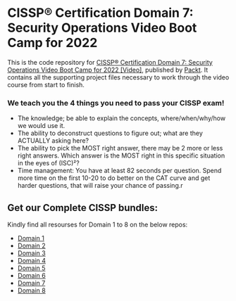 


# CISSP®️ Certification Domain 7: Security Operations Video Boot Camp for 2022
This is the code repository for [CISSP®️ Certification Domain 7: Security Operations Video Boot Camp for 2022 [Video]](https://www.packtpub.com/product/cissp-certification-domain-7-security-operations-video-boot-camp-for-2022/9781838647353?_ga=2.40495906.1821478721.1660805166-1836380341.1660805166), published by [Packt](https://www.packtpub.com/?utm_source=github). It contains all the supporting project files necessary to work through the video course from start to finish.

### We teach you the 4 things you need to pass your CISSP exam!

- The knowledge; be able to explain the concepts, where/when/why/how we would use it.
- The ability to deconstruct questions to figure out; what are they ACTUALLY asking here?
- The ability to pick the MOST right answer, there may be 2 more or less right answers.
Which answer is the MOST right in this specific situation in the eyes of (ISC)²?
- Time management: You have at least 82 seconds per question.
Spend more time on the first 10-20 to do better on the CAT curve and get harder questions, that will raise your chance of passing.r

## Get our Complete CISSP bundles:
Kindly find all resourses for Domain 1 to 8 on the below repos:
- [Domain 1](https://github.com/bagcheap/CISSP-Certification-Domain-1-Security-and-Risk-Management-Video-Boot-Camp-2022)
- [Domain 2](https://github.com/bagcheap/CISSP-Certification-Domain-2-Asset-Security-Video-Boot-Camp-2022)
- [Domain 3](https://github.com/bagcheap/CISSP-Certification-Domain-3-Security-Architecture-and-Engineering-Video-Boot-Camp-2022)
- [Domain 4](https://github.com/bagcheap/CISSP-Certification-Domain-4-Communication-and-Network-Security-Video-Boot-Camp-2022)
- [Domain 5](https://github.com/bagcheap/CISSP-Certification-Domain-5-Identity-and-Access-Management-IAM-Video-Boot-Camp-2022)
- [Domain 6](https://github.com/bagcheap/CISSP-Certification-Domain-6-Security-Assessment-and-Testing-Video-Boot-Camp-2022)
- [Domain 7](https://github.com/bagcheap/CISSP-Certification-Domain-7-Security-Operations-Video-Boot-Camp-2022)
- [Domain 8](https://github.com/bagcheap/CISSP-Certification-Domain-8-Software-Development-Security-Video-Boot-Camp-2022)

